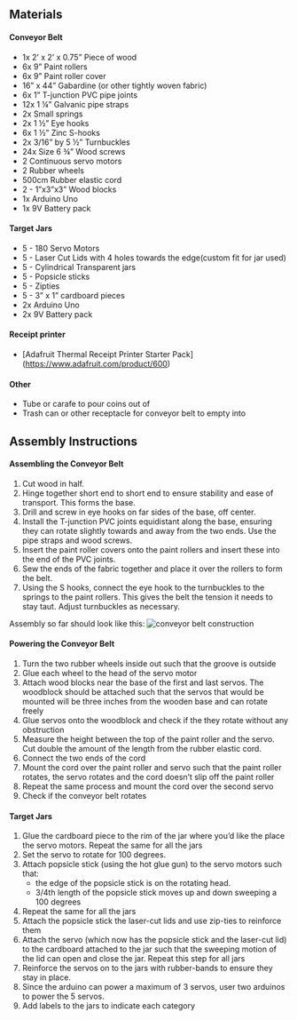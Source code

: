 ## Materials

#### Conveyor Belt

* 1x 2’ x 2’ x 0.75” Piece of wood
* 6x 9” Paint rollers 
* 6x 9” Paint roller cover
* 16” x 44” Gabardine (or other tightly woven fabric)
* 6x 1” T-junction PVC pipe joints
* 12x 1 ¼” Galvanic pipe straps
* 2x Small springs
* 2x 1 ½” Eye hooks
* 6x 1 ½” Zinc S-hooks
* 2x 3/16” by 5 ½” Turnbuckles
* 24x Size 6 ¾” Wood screws
* 2 Continuous servo motors
* 2 Rubber wheels
* 500cm Rubber elastic cord
* 2 - 1”x3”x3” Wood blocks
* 1x Arduino Uno
* 1x 9V Battery pack

#### Target Jars 

* 5 - 180 Servo Motors
* 5 - Laser Cut Lids with 4 holes towards the 
edge(custom fit for jar used)
* 5 - Cylindrical Transparent jars 
* 5 - Popsicle sticks
* 5 - Zipties
* 5 - 3” x 1” cardboard pieces
* 2x Arduino Uno
* 2x 9V Battery pack


#### Receipt printer

* [Adafruit Thermal Receipt Printer Starter Pack] (https://www.adafruit.com/product/600)

#### Other
* Tube or carafe to pour coins out of
* Trash can or other receptacle for conveyor belt to empty into

## Assembly Instructions

#### Assembling the Conveyor Belt
1. Cut wood in half. 
2. Hinge together short end to short end to ensure stability and ease of transport. This forms the base.
3. Drill and screw in eye hooks on far sides of the base, off center.
4. Install the T-junction PVC joints equidistant along the base, ensuring they can rotate slightly towards and away from the two ends. Use the pipe straps and wood screws.
5. Insert the paint roller covers onto the paint rollers and insert these into the end of the PVC joints.
6. Sew the ends of the fabric together and place it over the rollers to form the belt.
7. Using the S hooks, connect the eye hook to the turnbuckles to the springs to the paint rollers. This gives the belt the tension it needs to stay taut. Adjust turnbuckles as necessary.

Assembly so far should look like this:
![conveyor belt construction](https://i.imgur.com/halpl3U.jpg "Conveyor Belt Construction")

#### Powering the Conveyor Belt
1. Turn the two rubber wheels inside out such that the groove is outside
2. Glue each wheel to the head of the servo motor
3. Attach wood blocks near the base of  the first and last servos. The woodblock should be attached such that the servos that would be mounted will be three inches from the wooden base and can rotate freely
4. Glue servos onto the woodblock and check if the they rotate without any obstruction
5. Measure the height between the top of the paint roller and the servo. Cut double the amount of the length from the rubber elastic cord. 
6. Connect the two ends of the cord 
7. Mount the cord over the paint roller and servo such that the paint roller rotates, the servo rotates and the cord doesn’t slip off the paint roller
8. Repeat the same process and mount the cord over the second servo 
9. Check if the conveyor belt rotates

#### Target Jars 
1. Glue the cardboard piece to the rim of the jar where you’d like the place the servo motors. Repeat the same for all the jars
2. Set the servo to rotate for 100 degrees.
3. Attach popsicle stick (using the hot glue gun) to the servo motors such that:
    * the edge of the popsicle stick is on the rotating head.
    * 3/4th length of the popsicle stick moves up and down sweeping a 100 degrees
4. Repeat the same for all the jars
5. Attach the popsicle stick the laser-cut lids and use zip-ties to reinforce them
6. Attach the servo (which now has the popsicle stick and the laser-cut lid) to the cardboard attached to the jar such that the sweeping motion of the lid can open and close the jar. Repeat this step for all jars
7. Reinforce the servos on to the jars with rubber-bands to ensure they stay in place.
8. Since the arduino can power a maximum of 3 servos, user two arduinos to power the 5 servos.
9. Add labels to the jars to indicate each category
